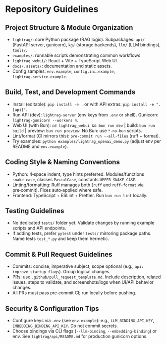 # Repository Guidelines

## Project Structure & Module Organization
- `lightrag/`: core Python package (RAG logic). Subpackages: `api/` (FastAPI server, gunicorn), `kg/` (storage backends), `llm/` (LLM bindings), `tools/`.
- `examples/`: runnable scripts demonstrating common workflows.
- `lightrag_webui/`: React + Vite + TypeScript Web UI.
- `docs/`, `assets/`: documentation and static assets.
- Config samples: `env.example`, `config.ini.example`, `lightrag.service.example`.

## Build, Test, and Development Commands
- Install (editable): `pip install -e .` or with API extras: `pip install -e ".[api]"`.
- Run API (dev): `lightrag-server` (env keys from `.env` or shell). Gunicorn: `lightrag-gunicorn --workers 4`.
- Web UI (with Bun): `cd lightrag_webui && bun run dev` | build: `bun run build` | preview: `bun run preview`. No Bun: use `*-no-bun` scripts.
- Lint/format (CI mirrors this): `pre-commit run --all-files` (ruff + format).
- Try examples: `python examples/lightrag_openai_demo.py` (adjust env per README and `env.example`).

## Coding Style & Naming Conventions
- Python: 4‑space indent, type hints preferred. Modules/functions `snake_case`, classes `PascalCase`, constants `UPPER_SNAKE_CASE`.
- Linting/formatting: Ruff manages both (`ruff` and `ruff-format` via pre‑commit). Fixes auto‑applied where safe.
- Frontend: TypeScript + ESLint + Prettier. Run `bun run lint` locally.

## Testing Guidelines
- No dedicated `tests/` folder yet. Validate changes by running example scripts and API endpoints.
- If adding tests, prefer `pytest` under `tests/` mirroring package paths. Name tests `test_*.py` and keep them hermetic.

## Commit & Pull Request Guidelines
- Commits: concise, imperative subject; scope optional (e.g., `api: improve startup flags`). Group logical changes.
- PRs: use `.github/pull_request_template.md`. Include description, related issues, steps to validate, and screenshots/logs when UI/API behavior changes.
- All PRs must pass pre‑commit CI; run locally before pushing.

## Security & Configuration Tips
- Configure keys via `.env` (see `env.example`): e.g., `LLM_BINDING_API_KEY`, `EMBEDDING_BINDING_API_KEY`. Do not commit secrets.
- Choose bindings via CLI flags (`--llm-binding`, `--embedding-binding`) or env. See `lightrag/api/README.md` for production gunicorn options.
